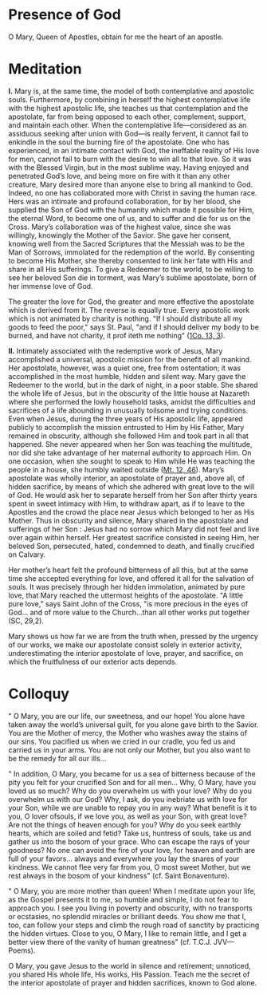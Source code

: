 # Presence of God

O Mary, Queen of Apostles, obtain for me the heart of an apostle.

# Meditation

**I.** Mary is, at the same time, the model of both contemplative and apostolic souls. Furthermore, by combining in herself the highest contemplative life with the highest apostolic life, she teaches us that contemplation and the apostolate, far from being opposed to each other, complement, support, and maintain each other. When the contemplative life—considered as an assiduous seeking after union with God—is really fervent, it cannot fail to enkindle in the soul the burning fire of the apostolate. One who has experienced, in an intimate contact with God, the ineffable reality of His love for men, cannot fail to burn with the desire to win all to that love. So it was with the Blessed Virgin, but in the most sublime way. Having enjoyed and penetrated God’s love, and being more on fire with it than any other creature, Mary desired more than anyone else to bring all mankind to God. Indeed, no one has collaborated more with Christ in saving the human race. Hers was an intimate and profound collaboration, for by her blood, she supplied the Son of God with the humanity which made it possible for Him, the eternal Word, to become one of us, and to suffer and die for us on the Cross. Mary’s collaboration was of the highest value, since she was willingly, knowingly the Mother of the Savior. She gave her consent, knowing well from the Sacred Scriptures that the Messiah was to be the Man of Sorrows, immolated for the redemption of the world. By consenting to become His Mother, she thereby consented to link her fate with His and share in all His sufferings. To give a Redeemer to the world, to be willing to see her beloved Son die in torment, was Mary’s sublime apostolate, born of her immense love of God.

The greater the love for God, the greater and more effective the apostolate which is derived from it. The reverse is equally true. Every apostolic work which is not animated by charity is nothing. "If I should distribute all my goods to feed the poor," says St. Paul, "and if I should deliver my body to be burned, and have not charity, it prof iteth me nothing" ([1Co. 13, 3](https://vulgata.online/bible/1Co.13?ed=DR2&vfn=DR2.1Co.13.3:vs)).

**II.** Intimately associated with the redemptive work of Jesus, Mary accomplished a universal, apostolic mission for the benefit of all mankind. Her apostolate, however, was a quiet one, free from ostentation; it was accomplished in the most humble, hidden and silent way. Mary gave the Redeemer to the world, but in the dark of night, in a poor stable. She shared the whole life of Jesus, but in the obscurity of the little house at Nazareth where she performed the lowly household tasks, amidst the difficulties and sacrifices of a life abounding in unusually toilsome and trying conditions. Even when Jesus, during the three years of His apostolic life, appeared publicly to accomplish the mission entrusted to Him by His Father, Mary remained in obscurity, although she followed Him and took part in all that happened. She never appeared when her Son was teaching the multitude, nor did she take advantage of her maternal authority to approach Him. On one occasion, when she sought to speak to Him while He was teaching the people in a house, she humbly waited outside ([Mt. 12, 46](https://vulgata.online/bible/Mt.12?ed=DR2&vfn=DR2.Mt.12.46:vs)). Mary’s apostolate was wholly interior, an apostolate of prayer and, above all, of hidden sacrifice, by means of which she adhered with great love to the will of God. He would ask her to separate herself from her Son after thirty years spent in sweet intimacy with Him, to withdraw apart, as if to leave to the Apostles and the crowd the place near Jesus which belonged to her as His Mother. Thus in obscurity and silence, Mary shared in the apostolate and sufferings of her Son : Jesus had no sorrow which Mary did not feel and live over again within herself. Her greatest sacrifice consisted in seeing Him, her beloved Son, persecuted, hated, condemned to death, and finally crucified on Calvary.

Her mother’s heart felt the profound bitterness of all this, but at the same time she accepted everything for love, and offered it all for the salvation of souls. It was precisely through her hidden immolation, animated by pure love, that Mary reached the uttermost heights of the apostolate. "A little pure love," says Saint John of the Cross, "is more precious in the eyes of God... and of more value to the Church...than all other works put together (SC, 29,2).

Mary shows us how far we are from the truth when, pressed by the urgency of our works, we make our apostolate consist solely in exterior activity, underestimating the interior apostolate of love, prayer, and sacrifice, on which the fruitfulness of our exterior acts depends.

# Colloquy

" O Mary, you are our life, our sweetness, and our hope! You alone have taken away the world’s universal guilt, for you alone gave birth to the Savior. You are the Mother of mercy, the Mother who washes away the stains of our sins. You pacified us when we cried in our cradle, you fed us and carried us in your arms. You are not only our Mother, but you also want to be the remedy for all our ills...

" In addition, O Mary, you became for us a sea of bitterness because of the pity you felt for your crucified Son and for all men... Why, O Mary, have you loved us so much? Why do you overwhelm us with your love? Why do you overwhelm us with our God? Why, I ask, do you inebriate us with love for your Son, while we are unable to repay you in any way? What benefit is it to you, O lover ofsouls, if we love you, as well as your Son, with great love? Are not the things of heaven enough for you? Why do you seek earthly hearts, which are soiled and fetid? Take us, huntress of souls, take us and gather us into the bosom of your grace. Who can escape the rays of your goodness? No one can avoid the fire of your love, for heaven and earth are full of your favors... always and everywhere you lay the snares of your kindness. We cannot flee very far from you, O most sweet Mother, but we rest always in the bosom of your kindness" (cf. Saint Bonaventure).

" O Mary, you are more mother than queen! When I meditate upon your life, as the Gospel presents it to me, so humble and simple, I do not fear to approach you. I see you living in poverty and obscurity, with no transports or ecstasies, no splendid miracles or brilliant deeds. You show me that I, too, can follow your steps and climb the rough road of sanctity by practicing the hidden virtues. Close to you, O Mary, I like to remain little, and I get a better view there of the vanity of human greatness" (cf. T.C.J. JVV— Poems).

O Mary, you gave Jesus to the world in silence and retirement; unnoticed, you shared His whole life, His works, His Passion. Teach me the secret of the interior apostolate of prayer and hidden sacrifices, known to God alone.
